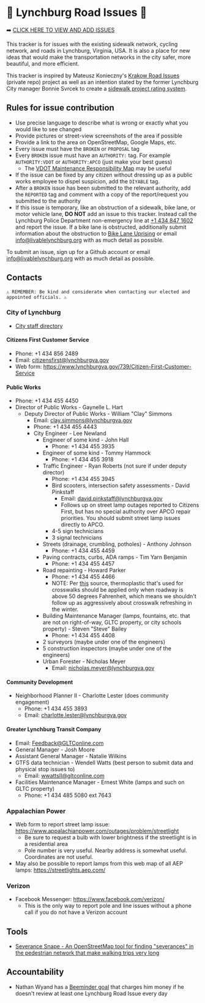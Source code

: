 # 🚧 Lynchburg Road Issues 🚧

➡️ [CLICK HERE TO VIEW AND ADD ISSUES](https://github.com/livable-lynchburg/lynchburg-road-issues/issues)

This tracker is for issues with the existing sidewalk network, cycling network, and roads in Lynchburg, Virginia, USA. It is also a place for new ideas that would make the transportation networks in the city safer, more beautiful, and more efficient.

This tracker is inspired by Mateusz Konieczny's [Krakow Road Issues](https://github.com/matkoniecz/Krakow/issues) (private repo) project as well as an intention stated by the former Lynchburg City manager Bonnie Svrcek to create a [sidewalk project rating system](https://wset.com/news/local/lynchburg-to-create-sidewalk-rating-system-for-city-residents).

## Rules for issue contribution
* Use precise language to describe what is wrong or exactly what you would like to see changed
* Provide pictures or street-view screenshots of the area if possible
* Provide a link to the area on OpenStreetMap, Google Maps, etc.
* Every issue must have the `BROKEN` or `PROPOSAL` tag
* Every `BROKEN` issue must have an `AUTHORITY:` tag. For example `AUTHORITY:VDOT` or `AUTHORITY:APCO` (just make your best guess)
  * The [VDOT Maintenance Responsibility Map](https://vdot.maps.arcgis.com/apps/mapviewer/index.html?layers=c557bfd8c83e4ff4a93699ddf3c956b8) may be useful
* If the issue can be fixed by any citizen without dressing up as a public works employee to dispel suspicion, add the `DIYABLE` tag.
* After a `BROKEN` issue has been submitted to the relevant authority, add the `REPORTED` tag and comment with a copy of the report/request you submitted to the authority
* If this issue is temporary, like an obstruction of a sidewalk, bike lane, or motor vehicle lane, **DO NOT** add an issue to this tracker. Instead call the Lynchburg Police Department non-emergency line at [+1 434 847 1602](tel:+14348471602) and report the issue. If a bike lane is obstructed, additionally submit information about the obstruction to [Bike Lane Uprising](https://www.bikelaneuprising.com/) or email [info@livablelynchburg.org](mailto:info@livablelynchburg.org) with as much detail as possible.

To submit an issue, sign up for a Github account or email [info@livablelynchburg.org](mailto:info@livablelynchburg.org) with as much detail as possible.

## Contacts
`⚠️ REMEMBER: Be kind and considerate when contacting our elected and appointed officials. ⚠️`

### City of Lynchburg
* [City staff directory](https://www.lynchburgva.gov/Directory.aspx)
#### Citizens First Customer Service
* Phone: +1 434 856 2489
* Email: citizensfirst@lynchburgva.gov
* Web form: https://www.lynchburgva.gov/739/Citizen-First-Customer-Service
#### Public Works
* Phone: +1 434 455 4450
* Director of Public Works - Gaynelle L. Hart
    * Deputy Director of Public Works - William "Clay" Simmons
        * Email: clay.simmons@lynchburgva.gov
        * Phone: +1 434 455 4443
        * City Engineer - Lee Newland
            * Engineer of some kind - John Hall
                * Phone: +1 434 455 3935
            * Engineer of some kind - Tommy Hammock
                * Phone: +1 434 455 3918
            * Traffic Engineer - Ryan Roberts (not sure if under deputy director)
                * Phone: +1 434 455 3945
                * Bird scooters, intersection safety assessments - David Pinkstaff
                    * Email: david.pinkstaff@lynchburgva.gov
                    * Follows up on street lamp outages reported to Citizens First, but has no special authority over APCO repair priorities. You should submit street lamp issues directly to APCO.
                * 4-5 sign technicians
                * 3 signal technicians
            * Streets (drainage, crumbling, potholes) - Anthony Johnson
                * Phone: +1 434 455 4459
            * Paving contracts, curbs, ADA ramps - Tim Yarn Benjamin
                * Phone: +1 434 455 4457
            * Road repainting - Howard Parker
                * Phone: +1 434 455 4466
                * NOTE: Per [this](https://translineinc.com/wp-content/uploads/2024/10/Transline-Education.pdf) source, thermoplastic that's used for crosswalks should be applied only when roadway is above 50 degrees Fahrenheit, which means we shouldn't follow up as aggressively about crosswalk refreshing in the winter.
            * Building Maintenance Manager (lamps, fountains, etc. that are not on right-of-way, GLTC property, or city schools property) - Steven "Steve" Bailey
                * Phone: +1 434 455 4408
            * 2 surveyors (maybe under one of the engineers)
            * 5 construction inspectors (maybe under one of the engineers)
            * Urban Forester - Nicholas Meyer
                * Email: nicholas.meyer@lynchburgva.gov

#### Community Development
* Neighborhood Planner II - Charlotte Lester (does community engagement)
    * Phone: +1 434 455 3893
    * Email: charlotte.lester@lynchburgva.gov
#### Greater Lynchburg Transit Company
* Email: Feedback@GLTConline.com
* General Manager - Josh Moore
* Assistant General Manager - Natalie Wilkins
* GTFS data technician - Wendell Watts (best person to submit data and physical stop issues to)
  * Email: wwattsII@gltconline.com
* Facilities Maintenance Manager - Ernest White (lamps and such on GLTC property)
  * Phone: +1 434 485 5080 ext 7643
### Appalachian Power
* Web form to report street lamp issue: https://www.appalachianpower.com/outages/problem/streetlight
    * Be sure to request a bulb with lower brightness if the streetlight is in a residential area
    * Pole number is very useful. Nearby address is somewhat useful. Coordinates are not useful.
* May also be possible to report lamps from this web map of all AEP lamps: https://streetlights.aep.com/
### Verizon
* Facebook Messenger: https://www.facebook.com/verizon/
    * This is the only way to report pole and line issues without a phone call if you do not have a Verizon account

## Tools
* [Severance Snape - An OpenStreetMap tool for finding "severances" in the pedestrian network that make walking trips very long](https://dabreegster.github.io/severance_snape)

## Accountability
* Nathan Wyand has a [Beeminder goal](https://www.beeminder.com/partytax/lri) that charges him money if he doesn't review at least one Lynchburg Road Issue every day
